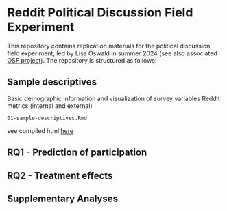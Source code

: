 # Reddit Political Discussion Field Experiment

This repository contains replication materials for the political discussion field experiment, led by Lisa Oswald in summer 2024 (see also associated [OSF project](https://osf.io/m8g4x/)).
The repository is structured as follows:

## Sample descriptives 
Basic demographic information and visualization of survey variables
Reddit metrics (internal and external) 

`01-sample-descriptives.Rmd`

see compiled html [here](https://raw.githack.com/lfoswald/reddit-discussion-field-experiment/main/01-sample-descriptives.html)

## RQ1 - Prediction of participation

## RQ2 - Treatment effects

## Supplementary Analyses

